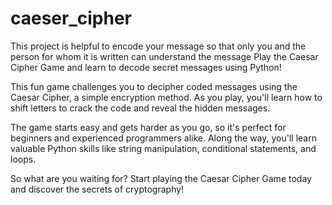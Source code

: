 # caeser_cipher
This project is helpful to encode your message so that only you and the person for whom it is written can understand the message 
Play the Caesar Cipher Game and learn to decode secret messages using Python!

This fun game challenges you to decipher coded messages using the Caesar Cipher, a simple encryption method. As you play, you'll learn how to shift letters to crack the code and reveal the hidden messages.

The game starts easy and gets harder as you go, so it's perfect for beginners and experienced programmers alike. Along the way, you'll learn valuable Python skills like string manipulation, conditional statements, and loops.

So what are you waiting for? Start playing the Caesar Cipher Game today and discover the secrets of cryptography!
